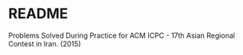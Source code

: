 # README #

Problems Solved During Practice for ACM ICPC - 17th Asian Regional Contest in Iran. (2015)
